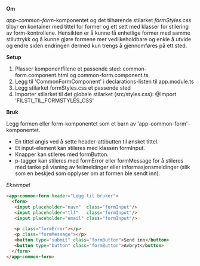 **Om**

_app-common-form_-komponentet og det tilhørende stilarket _formStyles.css_ tilbyr en kontainer med tittel for former og ett sett med klasser for stilering av form-kontrollene. Hensikten er å kunne få enhetlige former med samme stiluttrykk og å kunne gjøre formene mer vedlikeholdbare og enkle å utvide og endre siden endringen dermed kun trengs å gjennomføres på ett sted.

**Setup**
1. Plasser komponentfilene et passende sted: common-form.component.html og common-form.component.ts 
1. Legg til 'CommonFormComponent' i declarations-listen til app.module.ts
1. Legg stilarket formStyles.css et passende sted
1. Importer stilarket til det globale stilarket (src/styles.css): @Import 'FILSTI_TIL_FORMSTYLES_CSS'

**Bruk**

Legg formen eller form-komponentet som et barn av 'app-common-form'-komponentet. 
* En tittel angis ved å sette header-attibutten til ønsket tittel. 
* Et input-element kan stileres med klassen formInput. 
* Knapper kan stileres med formButton. 
* p-tagger kan stileres med formError eller formMessage for å stileres med tanke på visning av feilmeldinger eller informasjonsmeldinger (slik som en beskjed som opplyser om at formen ble sendt inn).

_Eksempel_
```html
<app-common-form header="Legg til bruker">
  <form>
   <input placeholder="navn"  class="formInput"/>
   <input placeholder="tlf"   class="formInput"/>
   <input placeholder="email" class="formInput"/>

   <p class="formError"></p>
   <p class="formMessage"></p>
   <button type="submit" class="formButton">Send inn</button>
   <button type="button" class="formButton">Avbryt</button>
  </form>
</app-common-form>
```

